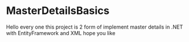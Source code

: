 # MasterDetailsBasics


Hello every one this project is 2 form of implement master details in .NET with EntityFramework and XML hope you like
